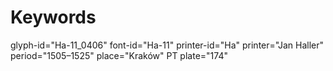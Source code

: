 # Keywords
glyph-id="Ha-11_0406"
font-id="Ha-11"
printer-id="Ha"
printer="Jan Haller"
period="1505–1525"
place="Kraków"
PT plate="174"
